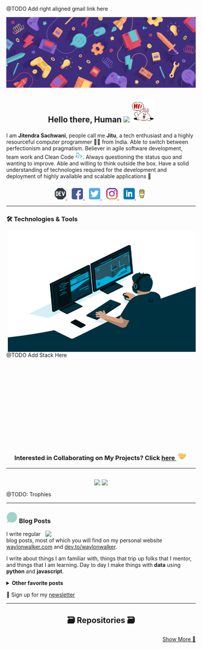 @TODO Add right aligned gmail link here 

<!-- [ -->

![Jitendra Header](https://raw.githubusercontent.com/JitendraSachwani/JitendraSachwani/main/assets/readme_header.jpg)

<!-- ](https://some-url.dev/) -->

<!-- Visitor Counter available @ https://glitch.com/edit/#!/jitendra-sachwani-ghctr -->
## <p align="center">Hello there, Human <img src="https://jitendra-sachwani-ghctr.glitch.me/count.svg"> <img src="https://raw.githubusercontent.com/JitendraSachwani/JitendraSachwani/main/assets/gifs/hi_r.gif"></p>

<!-- Begin Description -->
I am **Jitendra Sachwani**, people call me **Jitu**, a tech enthusiast and a highly resourceful computer programmer **👨‍💻** from India. Able to switch between perfectionism and pragmatism. Believer in agile software development, team work and Clean Code <img src="https://raw.githubusercontent.com/JitendraSachwani/JitendraSachwani/main/assets/icons/cleancode_r.png" width="20px">. Always questioning the status quo and wanting to improve. Able and willing to think outside the box. Have a solid understanding of technologies required for the development and deployment of highly available and scalable applications 🚀

<!-- End Description -->

###

<!-- Begin Social -->
<p align='center'>

<!--  -->
<a href="https://dev.to/">
<img height="30" src="https://raw.githubusercontent.com/JitendraSachwani/JitendraSachwani/main/assets/icons/devto_r.png">
</a><!-- TODO -->
&nbsp;&nbsp;

<!--  -->
<a href="https://www.facebook.com/jitendra.sachwani">
<img height="30" src="https://raw.githubusercontent.com/JitendraSachwani/JitendraSachwani/main/assets/icons/facebook.png?raw=true">
</a>
&nbsp;&nbsp;

<!--  -->
<a href="https://twitter.com/_Jitendra_S">
<img height="30" src="https://raw.githubusercontent.com/JitendraSachwani/JitendraSachwani/main/assets/icons/twitter.png?raw=true">
</a>
&nbsp;&nbsp;

<!--  -->
<a href="https://instagram.com/jitu_honorificabilitudinitas">
<img height="30" src="https://raw.githubusercontent.com/JitendraSachwani/JitendraSachwani/main/assets/icons/instagram.png?raw=true">
</a>
&nbsp;&nbsp;

<!--  -->
<a href="https://www.linkedin.com/in/jitendra-sachwani/">
<img height="30" src="https://raw.githubusercontent.com/JitendraSachwani/JitendraSachwani/main/assets/icons/linkedin.png?raw=true">
</a>

<!--  -->
<a href="https://www.buymeacoffee.com/">
<img height="30" src="https://raw.githubusercontent.com/JitendraSachwani/JitendraSachwani/main/assets/icons/buy-me-a-coffee.png?raw=true">
</a><!-- TODO -->

</p>

<!-- End Social -->

---

### 🛠 Technologies & Tools



<img align="right" alt="GIF" src="https://raw.githubusercontent.com/JitendraSachwani/JitendraSachwani/main/assets/gifs/code.gif?raw=true" width="500" height="320" />

<br>
@TODO Add Stack Here

<br>
<br>
<br>
<br>
<br>
<br>
<br>
<br>
<br>
<br>
<br>
<br>
<br>
<br> 


<!--

---

 ### 🌱💻🌱 My Digital Garden

@TODO: Add projects here

@TODO: Add projects here

@TODO: Add projects here

@TODO: Add projects here

@TODO: Add projects here

@TODO: Add projects here

@TODO: Add projects here

@TODO: Add projects here

-->

<h3 align="center">

Interested in Collaborating on My Projects? Click <a href="https://github.com/JitendraSachwani/JitendraSachwani/blob/main/PROJECTS.md">here <img src="https://raw.githubusercontent.com/JitendraSachwani/JitendraSachwani/main/assets/gifs/handshake.gif" width="30px"> </a>

</h3>

---

##

<!-- Begin Stats -->
<div align="center">

<img align="top" height="175" src="https://github-readme-stats-jitendrasachwani.vercel.app/api/top-langs/?username=JitendraSachwani&layout=compact&show_icons=true&title_color=ffffff&icon_color=34abeb&text_color=daf7dc&bg_color=151515"/>

<img align="top" height="175" src="https://github-readme-stats-jitendrasachwani.vercel.app/api?username=JitendraSachwani&show_icons=true&title_color=ffffff&icon_color=34abeb&text_color=daf7dc&bg_color=151515"/>

</div>

<!-- End Stats  -->

<!-- Begin Trophies -->

@TODO: Trophies

<!-- End Trophies -->

---

### <img src="https://raw.githubusercontent.com/JitendraSachwani/JitendraSachwani/main/assets/gifs/blog.gif" width="30px"> Blog Posts

<!-- Begin Blog Image -->

<p>
<a href="#">
<img width="400"  align="right" src="https://waylonwalker.com/latest.png?raw=true" >
</a>
</p>

<!-- End Blog Image -->


<!-- Begin Blog Desc -->

I write regular blog posts, most of which you will find on my personal website [waylonwalker.com](https://waylonwalker.com) and [dev.to/waylonwalker](https://dev.to/waylonwalker).

I write about things I am familiar with, things that trip up folks that I mentor, and things that I am learning. Day to day I make things with **data** using **python** and **javascript**.

<!-- End Blog Desc -->


<!-- Begin Other Blogs -->

<details>

<summary><strong> Other favorite posts </strong></summary>

<a href="https://waylonwalker.com/blog/eight-years-cat/"><img width="400" src="https://waylonwalker.com/eight-years-cat.png?raw=true"></a>

<a href="https://waylonwalker.com/blog/keyboard-driven-vscode/"><img width="400" src="https://waylonwalker.com/alt%20b.png?raw=true"></a>

<a href="https://waylonwalker.com/blog/what-are-github-actions/"><img width="400" src="https://waylonwalker.com/what-are-github-actions.png?raw=true"></a>

</details>

<!-- End Other Blogs -->


<!-- Begin Blog Extra End Line -->

<p>

💌 Sign up for my [newsletter](https://waylonwalker.com/newsletter/)

</p>

<!-- End Blog Extra End Line -->

---

<!-- Begin Reading Listening Table 

##

<table border="0" width="100%">

<tr>

<td><b style="font-size:30px">📚 Currently reading these </b></td>
<td><b style="font-size:30px">📚 Currently listening to </b></td>

</tr>

<tr>

<td>

<details>
<summary><strong>completed reads</strong></summary>
<p>

~~abc~~

</p>

<p>abc</p>
<p>abc</p>
</details>

</td>

<td>Lorem ipsum ...</td>

</tr>
</table>

---

<!-- End Reading Listening Table -->

## <p align="center">🗃️ Repositories 🗃️</p>

<p align="right"><a href="https://github.com/JitendraSachwani?tab=repositories"> Show More 🔎 </a></p>
